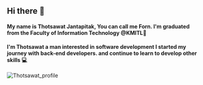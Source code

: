 ## Hi there 👋

#### My name is Thotsawat Jantapitak, You can call me Forn. I'm graduated from the Faculty of Information Technology @KMITL🏫
#### I'm Thotsawat a man interested in software development I started my journey with back-end developers. and continue to learn to develop other skills 💻

![Thotsawat_profile](https://i.ibb.co/1Z8tbJX/IMG-8151.jpg "Profile")

<!--
**jfornqz/jfornqz** is a ✨ _special_ ✨ repository because its `README.md` (this file) appears on your GitHub profile.

Here are some ideas to get you started:

- 🔭 I’m currently working on ...
- 🌱 I’m currently learning ...
- 👯 I’m looking to collaborate on ...
- 🤔 I’m looking for help with ...
- 💬 Ask me about ...
- 📫 How to reach me: ...
- 😄 Pronouns: ...
- ⚡ Fun fact: ...
-->
